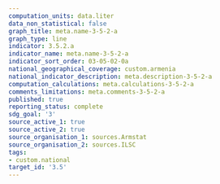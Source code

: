 ```yaml
---
computation_units: data.liter
data_non_statistical: false
graph_title: meta.name-3-5-2-a
graph_type: line
indicator: 3.5.2.a
indicator_name: meta.name-3-5-2-a
indicator_sort_order: 03-05-02-0a
national_geographical_coverage: custom.armenia
national_indicator_description: meta.description-3-5-2-a
computation_calculations: meta.calculations-3-5-2-a
comments_limitations: meta.comments-3-5-2-a
published: true
reporting_status: complete
sdg_goal: '3'
source_active_1: true
source_active_2: true
source_organisation_1: sources.Armstat
source_organisation_2: sources.ILSC
tags:
- custom.national
target_id: '3.5'
---
```

